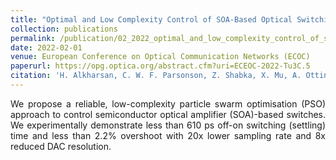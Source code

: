 ```yaml
---
title: "Optimal and Low Complexity Control of SOA-Based Optical Switching with Particle Swarm Optimisation"
collection: publications
permalink: /publication/02_2022_optimal_and_low_complexity_control_of_soa_based_optical_switching_with_particle_swarm_optimisation
date: 2022-02-01
venue: European Conference on Optical Communication Networks (ECOC)
paperurl: https://opg.optica.org/abstract.cfm?uri=ECEOC-2022-Tu3C.5
citation: 'H. Alkharsan, C. W. F. Parsonson, Z. Shabka, X. Mu, A. Ottino and G. Zervas, &quot;Optimal and Low Complexity Control of SOA-Based Optical Switching with Particle Swarm Optimisation&quot;, ECOC'22: European Conference on Optical Communicaiton, 2022'
---
```

<div style="text-align: justify"> 
We propose a reliable, low-complexity particle swarm optimisation (PSO)
approach to control semiconductor optical amplifier (SOA)-based switches. We
experimentally demonstrate less than 610 ps off-on switching (settling) time
and less than 2.2% overshoot with 20x lower sampling rate and 8x reduced DAC
resolution.
</div>

<!--
   -[View paper here](https://ieeexplore.ieee.org/document/9748332)
   -->

